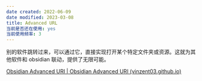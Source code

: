 ```yaml
---
date created: 2022-06-09
date modified: 2023-03-08
title: Advanced URL
当前是否还在使用: yes
当前使用频率: 3
---
```


别的软件跳转过来，可以通过它，直接实现打开某个特定文件夹或资源。这就为其他软件和 obsidian 联动，提供了无限可能。

[Obsidian Advanced URI | Obsidian Advanced URI (vinzent03.github.io)](https://vinzent03.github.io/obsidian-advanced-uri/)
